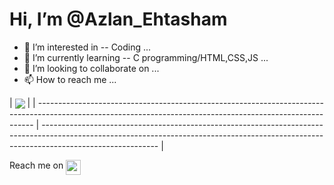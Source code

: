 # Hi, I’m @Azlan_Ehtasham 
- 👀 I’m interested in -- Coding ...
- 🌱 I’m currently learning -- C programming/HTML,CSS,JS ...
- 💞️ I’m looking to collaborate on ...
- 📫 How to reach me ...

| <img align="center" src="https://github-stats.nabak.dev/api?username=AzlanEh&show_icons=true&hide_rank=true&bg_color=1e1e2e&text_color=cdd6f4&border_color=313244&title_color=cba6f7&icon_color=f5c2e7&cache_seconds=14400&line_height=28&custom_title=Github%20Stats"/> |
| ----------------------------------------------------------------------------------------------------------------------------------------------------------- | ----------------------------------------------------------------------------------------------------------------------------------------------------------------------------------------- |

Reach me on <a href="https://t.me/nabakdev"><img align="top" height="24" src="https://img.shields.io/badge/Telegram-1793D1?logo=Telegram&logoColor=FFFFFF"/></a>


<!---
AzlanEh/AzlanEh is a ✨ special ✨ repository because its `README.md` (this file) appears on your GitHub profile.
You can click the Preview link to take a look at your changes.
--->
